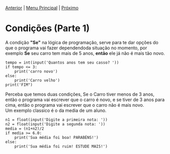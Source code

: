 [Anterior](Aula09.md) | [Menu Principal](/README.md/) | [Próximo](Aula11.md)

# Condições (Parte 1)

A condição **"Se"** na lógica de programação, serve para te dar opções do que o programa vai fazer dependendoda situação no momento, por exemplo **Se** seu carro tem mais de 5 anos, **então** ele já não é mais tão novo.  
```
tempo = int(input('Quantos anos tem seu casso? '))
if tempo <= 3:
    print('carro novo')
else:
    print('Carro velho')
print('FIM")
```  
Perceba que temos duas condições, Se o Carro tiver menos de 3 anos, então o programa vai escrever que o carro é novo, e se tiver de 3 anos para cima, então o programa vai escrever que o carro não é mais novo.  
Um exemplo classico é o da media de um aluno.  
```
n1 = float(input('Digite a primeira nota: '))
n2 = float(input('Digite a segunda nota: '))
media = (n1+n2)/2
if media >= 6.0:
    print('Sua média foi boa! PARABÉNS!')
else:
    print('Sua média foi ruim! ESTUDE MAIS!')
```
